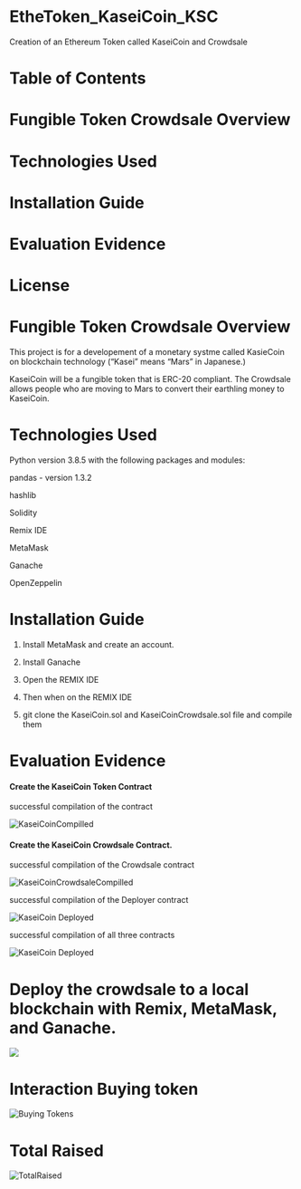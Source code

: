 #  EtheToken_KaseiCoin_KSC

Creation of an Ethereum Token called KaseiCoin and Crowdsale


# Table of Contents

# Fungible Token Crowdsale Overview

# Technologies Used

# Installation Guide

# Evaluation Evidence


# License


# Fungible Token Crowdsale Overview

This project is for a developement of a monetary systme called KasieCoin  on blockchain technology (“Kasei” means “Mars” in Japanese.)

KaseiCoin will be a fungible token that is ERC-20 compliant. The Crowdsale allows people who are moving to Mars to convert their earthling money to KaseiCoin.

# Technologies Used 

Python version 3.8.5 with the following packages and modules:

pandas - version 1.3.2 

hashlib

Solidity

Remix IDE

MetaMask 

Ganache 

OpenZeppelin 

# Installation Guide

1. Install MetaMask and create an account. 

3. Install Ganache
 
5. Open the REMIX IDE 
 
7. Then when on the REMIX IDE

8. git clone the KaseiCoin.sol and KaseiCoinCrowdsale.sol file and compile them

# Evaluation Evidence

#### Create the KaseiCoin Token Contract

successful compilation of the contract

![KaseiCoinCompilled](https://github.com/shangfii/EtheToken_KaseiCoin_KSC/blob/main/EvaluationEvidence/KasieCoinCompilled.gif)

#### Create the KaseiCoin Crowdsale Contract.

successful compilation of the Crowdsale contract

![KaseiCoinCrowdsaleCompilled](https://github.com/shangfii/EtheToken_KaseiCoin_KSC/blob/main/EvaluationEvidence/CrowdSaleCompilled.gif)


successful compilation of the Deployer contract

![KaseiCoin Deployed](https://github.com/shangfii/EtheToken_KaseiCoin_KSC/blob/main/EvaluationEvidence/DeployerAdded.gif)

successful compilation of all three contracts 

![KaseiCoin Deployed](https://github.com/shangfii/EtheToken_KaseiCoin_KSC/blob/main/EvaluationEvidence/DeployerAdded.gif)

# Deploy the crowdsale to a local blockchain with Remix, MetaMask, and Ganache.

![](https://github.com/shangfii/EtheToken_KaseiCoin_KSC/blob/main/EvaluationEvidence/CrowdSaleDepoyments.gif)

# Interaction Buying token

![Buying Tokens](https://github.com/shangfii/EtheToken_KaseiCoin_KSC/blob/main/EvaluationEvidence/buyingtokens.gif)

# Total Raised

![TotalRaised](https://github.com/shangfii/EtheToken_KaseiCoin_KSC/blob/main/EvaluationEvidence/TotalRaised.gif)



